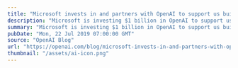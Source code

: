 ```yaml
---
title: "Microsoft invests in and partners with OpenAI to support us building beneficial AGI"
description: "Microsoft is investing $1 billion in OpenAI to support us building artificial general intelligence (AGI) with widely distributed economic benefits. We’re partnering to develop a hardware and software platform within Microsoft Azure which will scale to AGI. We’ll jointly develop new Azure AI supercomputing technologies, and Microsoft will become our exclusive cloud provider—so we’ll be working hard together to further extend Microsoft Azure’s capabilities in large-scale AI systems."
summary: "Microsoft is investing $1 billion in OpenAI to support us building artificial general intelligence (AGI) with widely distributed economic benefits. We’re partnering to develop a hardware and software platform within Microsoft Azure which will scale to AGI. We’ll jointly develop new Azure AI supercomputing technologies, and Microsoft will become our exclusive cloud provider—so we’ll be working hard together to further extend Microsoft Azure’s capabilities in large-scale AI systems."
pubDate: "Mon, 22 Jul 2019 07:00:00 GMT"
source: "OpenAI Blog"
url: "https://openai.com/blog/microsoft-invests-in-and-partners-with-openai"
thumbnail: "/assets/ai-icon.png"
---
```


